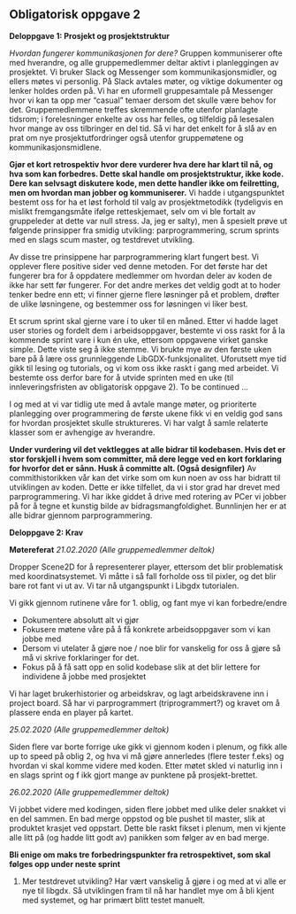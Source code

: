 ## **Obligatorisk oppgave 2**
**Deloppgave 1: Prosjekt og prosjektstruktur**

*Hvordan fungerer kommunikasjonen for dere?*
Gruppen kommuniserer ofte med hverandre, og alle gruppemedlemmer deltar aktivt i planleggingen av prosjektet. Vi bruker Slack og Messenger som kommunikasjonsmidler, og ellers møtes vi personlig. På Slack avtales møter, og viktige dokumenter og lenker holdes orden på. Vi har en uformell gruppesamtale på Messenger hvor vi kan ta opp mer “casual” temaer dersom det skulle være behov for det.
Gruppemedlemmene treffes skremmende ofte utenfor planlagte tidsrom; i forelesninger enkelte av oss har felles, og tilfeldig på lesesalen hvor mange av oss tilbringer en del tid. Så vi har det enkelt for å slå av en prat om nye prosjektutfordringer også utenfor gruppemøtene og kommunikasjonsmidlene.

**Gjør et kort retrospektiv hvor dere vurderer hva dere har klart til nå, og hva som kan forbedres. Dette skal handle om prosjektstruktur, ikke kode. Dere kan selvsagt diskutere kode, men dette handler ikke om feilretting, men om hvordan man jobber og kommuniserer.**
Vi hadde i utgangspunktet bestemt oss for ha et løst forhold til valg av prosjektmetodikk (tydeligvis en mislikt fremgangsmåte ifølge retteskjemaet, selv om vi ble fortalt av gruppeleder at dette var null stress. Ja, jeg er salty), men å spesielt prøve ut følgende prinsipper fra smidig utvikling: parprogrammering, scrum sprints med en slags scum master, og testdrevet utvikling.

Av disse tre prinsippene har parprogrammering klart fungert best. Vi opplever flere positive sider ved denne metoden. For det første har det fungerer bra for å oppdatere medlemmer om hvordan deler av koden de ikke har sett før fungerer. For det andre merkes det veldig godt at to hoder tenker bedre enn ett; 
vi finner gjerne flere løsninger på et problem, drøfter de ulike løsningene, og bestemmer oss for løsningen vi liker best.

Et scrum sprint skal gjerne vare i to uker til en måned. Etter vi hadde laget user stories og fordelt dem i arbeidsoppgaver, bestemte vi oss raskt for å la kommende sprint vare i kun én uke, ettersom oppgavene virket ganske simple. Dette viste seg å ikke stemme. Vi brukte mye av den første uken bare på å lære oss grunnleggende LibGDX-funksjonalitet. 
Uforutsett mye tid gikk til lesing og tutorials, 
og vi kom oss ikke raskt i gang med arbeidet. Vi bestemte oss derfor bare for å utvide sprinten med en uke (til innleveringsfristen av obligatorisk oppgave 2).
To be continued ...

I og med at vi var tidlig ute med å avtale mange møter, og prioriterte planlegging over programmering de første ukene fikk vi en veldig god sans for hvordan prosjektet skulle struktureres. Vi har valgt å samle relaterte klasser som er avhengige av hverandre. 

**Under vurdering vil det vektlegges at alle bidrar til kodebasen. Hvis det er stor forskjell i hvem som committer, må dere legge ved en kort forklaring for hvorfor det er sånn. Husk å committe alt. (Også designfiler)**
Av commithistorikken vår kan det virke som om kun noen av oss har bidratt til utviklingen av koden. Dette er ikke tilfellet, da vi i stor grad har drevet med parprogrammering. 
Vi har ikke giddet å drive med rotering av PCer vi jobber på for å tegne et kunstig bilde av bidragsmangfoldighet. Bunnlinjen her er at alle bidrar gjennom parprogrammering.


**Deloppgave 2: Krav**




**Møtereferat**
*21.02.2020 (Alle gruppemedlemmer deltok)*

Dropper Scene2D for å representerer player, ettersom det blir problematisk med koordinatsystemet. Vi måtte i så fall forholde oss til pixler, og det blir bare rot fant vi ut av.
Vi tar nå utgangspunkt i Libgdx tutorialen.

Vi gikk gjennom rutinene våre for 1. oblig, og fant mye vi kan forbedre/endre
* Dokumentere absolutt alt vi gjør
* Fokusere møtene våre på å få konkrete arbeidsoppgaver som vi kan jobbe med
* Dersom vi utelater å gjøre noe / noe blir for vanskelig for oss å gjøre så må vi skrive forklaringer for det.
* Fokus på å få satt opp en solid kodebase slik at det blir lettere for individene å jobbe med prosjektet

Vi har laget brukerhistorier og arbeidskrav, og lagt arbeidskravene 
inn i project board. Så har vi parprogrammert (triprogrammert?) og kravet om å plassere enda en player på kartet.

*25.02.2020 (Alle gruppemedlemmer deltok)*

Siden flere var borte forrige uke gikk vi gjennom koden i plenum, 
og fikk alle up to speed på oblig 2, og hva vi må gjøre annerledes (flere tester f.eks)  og hvordan vi skal komme videre med koden. Etter møtet skled vi naturlig inn i en slags sprint og f
ikk gjort mange av punktene på prosjekt-brettet.

*26.02.2020 (Alle gruppemedlemmer deltok)*

Vi jobbet videre med kodingen, siden flere jobbet med ulike deler snakket vi en del sammen. 
En bad merge oppstod og ble pushet til master, slik at produktet krasjet ved oppstart. Dette ble raskt fikset i plenum, men vi kjente alle litt på 
(og hadde litt godt av) panikken som følger av en bad merge.


**Bli enige om maks tre forbedringspunkter fra retrospektivet, som skal følges opp under neste sprint**
1) Mer testdrevet utvikling? Har vært vanskelig å gjøre i og med at vi alle er nye til libgdx. Så utviklingen fram til nå har handlet mye om å bli kjent med systemet, 
og har primært blitt testet manuelt. 




